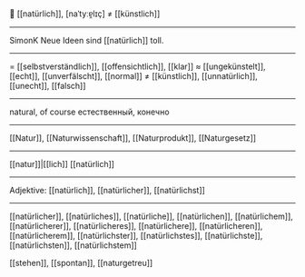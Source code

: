 🌳 [[natürlich]], [naˈtyːɐ̯lɪç] ≠ [[künstlich]]

---
SimonK Neue Ideen sind [[natürlich]] toll. 

---
= [[selbstverständlich]], [[offensichtlich]], [[klar]]
≈ [[ungekünstelt]], [[echt]], [[unverfälscht]], [[normal]]
≠ [[künstlich]], [[unnatürlich]], [[unecht]], [[falsch]]

---
natural, of course
естественный, конечно

---
[[Natur]], [[Naturwissenschaft]], [[Naturprodukt]], [[Naturgesetz]]

---
[[natur]]|[[lich]]
[[natürlich]]

---
Adjektive: [[natürlich]], [[natürlicher]], [[natürlichst]]

---
[[natürlicher]], [[natürliches]], [[natürliche]], [[natürlichen]], [[natürlichem]], [[natürlicherer]], [[natürlicheres]], [[natürlichere]], [[natürlicheren]], [[natürlicherem]], [[natürlichster]], [[natürlichstes]], [[natürlichste]], [[natürlichsten]], [[natürlichstem]]

[[stehen]], [[spontan]], [[naturgetreu]]